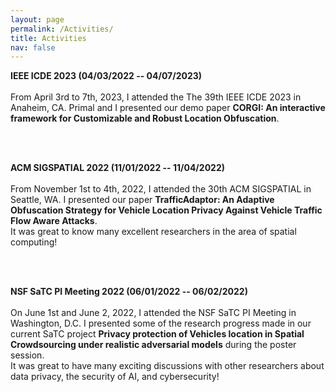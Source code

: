 ```yaml
---
layout: page
permalink: /Activities/
title: Activities
nav: false
---
```


<div class="row justify-content-md-center">
    <div class="col-sm-3">
        <img class="img-fluid rounded z-depth-1" src="{{ '/assets/img/activity/ICDE2023.jpg' | relative_url }}" alt=""/>
    </div>
    <div class="col-sm-8">
        <b>IEEE ICDE 2023 (04/03/2022 -- 04/07/2023)</b> <br><br>
        From April 3rd to 7th, 2023, I attended the The 39th IEEE ICDE 2023 in Anaheim, CA. Primal and I presented our demo paper <b>CORGI: An interactive framework for Customizable and Robust Location Obfuscation</b>. <br>
    </div>
</div> 

<br><br>

<div class="row justify-content-md-center">
    <div class="col-sm-3">
        <img class="img-fluid rounded z-depth-1" src="{{ '/assets/img/activity/SIGSPATIAL2022.jpg' | relative_url }}" alt=""/>
    </div>
    <div class="col-sm-8">
        <b>ACM SIGSPATIAL 2022 (11/01/2022 -- 11/04/2022)</b> <br><br>
        From November 1st to 4th, 2022, I attended the 30th ACM SIGSPATIAL in Seattle, WA. I presented our paper <b>TrafficAdaptor: An Adaptive Obfuscation Strategy for Vehicle Location Privacy Against Vehicle Traffic Flow Aware Attacks</b>. <br>
        It was great to know many excellent researchers in the area of spatial computing!
    </div>
</div>  

<br><br>

<div class="row justify-content-md-center">
    <div class="col-sm-3">
        <img class="img-fluid rounded z-depth-1" src="{{ '/assets/img/activity/NSFSaTC2022.jpg' | relative_url }}" alt=""/>
    </div>
    <div class="col-sm-8">
        <b>NSF SaTC PI Meeting 2022 (06/01/2022 -- 06/02/2022)</b> <br><br>
        On June 1st and June 2, 2022, I attended the NSF SaTC PI Meeting in Washington, D.C. I presented some of the research progress made in our current SaTC project  <b>Privacy protection of Vehicles location in Spatial Crowdsourcing under realistic adversarial models</b> during the poster session. <br>
        It was great to have many exciting discussions with other researchers about data privacy, the security of AI, and cybersecurity!
    </div>
</div>      
    
    
   


